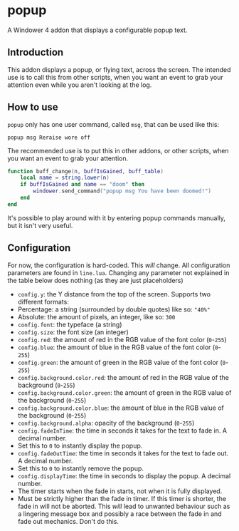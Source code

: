 # popup
A Windower 4 addon that displays a configurable popup text.

## Introduction
This addon displays a popup, or flying text, across the screen.
The intended use is to call this from other scripts, when you
want an event to grab your attention even while you aren't looking
at the log.

## How to use
`popup` only has one user command, called `msg`, that can be used
like this:

```
popup msg Reraise wore off
```

The recommended use is to put this in other addons, or other scripts,
when you want an event to grab your attention.

```lua
function buff_change(n, buffIsGained, buff_table)
    local name = string.lower(n)
    if buffIsGained and name == "doom" then
        windower.send_command("popup msg You have been doomed!")
    end
end
```

It's possible to play around with it by entering popup commands
manually, but it isn't very useful.

## Configuration
For now, the configuration is hard-coded. This _will_ change.
All configuration parameters are found in `line.lua`. Changing any parameter
not explained in the table below does nothing (as they are just placeholders)

* `config.y`: the Y distance from the top of the screen. Supports two different formats:
 * Percentage: a string (surrounded by double quotes) like so: `"40%"`
 * Absolute: the amount of pixels, an integer, like so: `300`
* `config.font`: the typeface (a string)
* `config.size`: the font size (an integer)
* `config.red`: the amount of red in the RGB value of the font color (`0`-`255`)
* `config.blue`: the amount of blue in the RGB value of the font color (`0`-`255`)
* `config.green`: the amount of green in the RGB value of the font color (`0`-`255`)
* `config.background.color.red`: the amount of red in the RGB value of the background (`0`-`255`)
* `config.background.color.green`: the amount of green in the RGB value of the background (`0`-`255`)
* `config.background.color.blue`: the amount of blue in the RGB value of the background (`0`-`255`)
* `config.background.alpha`: opacity of the background (`0`-`255`)
* `config.fadeInTime`: the time in seconds it takes for the text to fade in. A decimal number.
 * Set this to `0` to instantly display the popup.
* `config.fadeOutTime`: the time in seconds it takes for the text to fade out. A decimal number.
 * Set this to `0` to instantly remove the popup.
* `config.displayTime`: the time in seconds to display the popup. A decimal number.
 * The timer starts when the fade in starts, not when it is fully displayed.
 * Must be strictly higher than the fade in timer.
   If this timer is shorter, the fade in will not be aborted.
   This *will* lead to unwanted behaviour such as a lingering message box and possibly
   a race between the fade in and fade out mechanics. Don't do this.